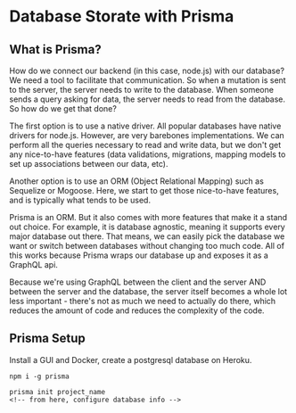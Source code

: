 # Database Storate with Prisma

## What is Prisma?
How do we connect our backend (in this case, node.js) with our database? We need a tool to facilitate that communication. So when a mutation is sent to the server, the server needs to write to the database. When someone sends a query asking for data, the server needs to read from the database. So how do we get that done?

The first option is to use a native driver. All popular databases have native drivers for node.js. However, are very barebones implementations. We can perform all the queries necessary to read and write data, but we don't get any nice-to-have features (data validations, migrations, mapping models to set up associations between our data, etc).

Another option is to use an ORM (Object Relational Mapping) such as Sequelize or Mogoose. Here, we start to get those nice-to-have features, and is typically what tends to be used.

Prisma is an ORM. But it also comes with more features that make it a stand out choice. For example, it is database agnostic, meaning it supports every major database out there. That means, we can easily pick the database we want or switch between databases without changing too much code. All of this works because Prisma wraps our database up and exposes it as a GraphQL api.

Because we're using GraphQL between the client and the server AND between the server and the database, the server itself becomes a whole lot less important - there's not as much we need to actually do there, which reduces the amount of code and reduces the complexity of the code.


## Prisma Setup
Install a GUI and Docker, create a postgresql database on Heroku.

```cli
npm i -g prisma

prisma init project_name
<!-- from here, configure database info -->
```

